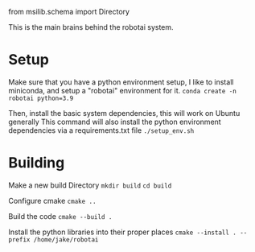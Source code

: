 from msilib.schema import Directory


This is the main brains behind the robotai system.

# Setup
Make sure that you have a python environment setup,  I like to install miniconda, and
setup a "robotai" environment for it.
`conda create -n robotai python=3.9`

Then, install the basic system dependencies, this will work on Ubuntu generally
This command will also install the python environment dependencies via a requirements.txt file
`./setup_env.sh`


# Building
Make a new build Directory
`mkdir build`
`cd build`

Configure cmake
`cmake ..`

Build the code
`cmake --build .`

Install the python libraries into their proper places
`cmake --install . --prefix /home/jake/robotai`


